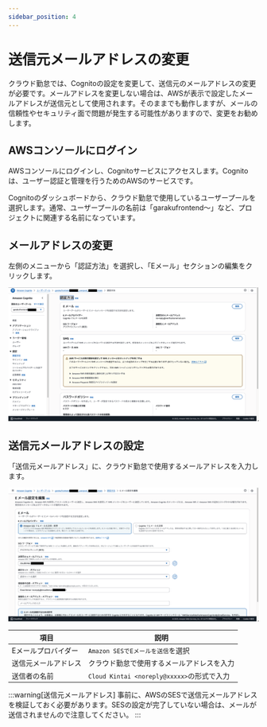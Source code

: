 ```yaml
---
sidebar_position: 4
---
```


# 送信元メールアドレスの変更

クラウド勤怠では、Cognitoの設定を変更して、送信元のメールアドレスの変更が必要です。メールアドレスを変更しない場合は、AWSが表示で設定したメールアドレスが送信元として使用されます。そのままでも動作しますが、メールの信頼性やセキュリティ面で問題が発生する可能性がありますので、変更をお勧めします。

## AWSコンソールにログイン

AWSコンソールにログインし、Cognitoサービスにアクセスします。Cognitoは、ユーザー認証と管理を行うためのAWSのサービスです。

Cognitoのダッシュボードから、クラウド勤怠で使用しているユーザープールを選択します。通常、ユーザープールの名前は「garakufrontend〜」など、プロジェクトに関連する名前になっています。

## メールアドレスの変更

左側のメニューから「認証方法」を選択し、「Eメール」セクションの編集をクリックします。

![alt text](img/013.png)

## 送信元メールアドレスの設定

「送信元メールアドレス」に、クラウド勤怠で使用するメールアドレスを入力します。

![alt text](img/014.png)

| 項目 | 説明 |
| --- | --- |
| Eメールプロバイダー | `Amazon SESでEメールを送信`を選択 |
| 送信元メールアドレス | クラウド勤怠で使用するメールアドレスを入力 |
| 送信者の名前 | `Cloud Kintai <noreply@xxxxx>`の形式で入力 |

:::warning[送信元メールアドレス]
事前に、AWSのSESで送信元メールアドレスを検証しておく必要があります。SESの設定が完了していない場合は、メールが送信されませんので注意してください。
:::
